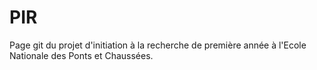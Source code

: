 # PIR
Page git du projet d'initiation à la recherche de première année à l'Ecole Nationale des Ponts et Chaussées.
